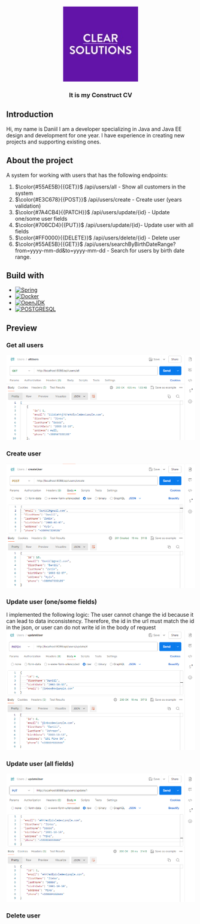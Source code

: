 <br />
<div align="center">
  <a href="https://github.com/DaniilZotin/Spring-users-system">
    <img src="images/clear_solution_logo.jpg" alt="Logo" width="200" height="200">
  </a>

<h3 align="center" >It is my Construct CV</h3>



  </p>
</div>

## Introduction
Hi, my name is Daniil I am a developer specializing in Java and Java EE design
and development for one year. I have experience in
creating new projects and supporting existing ones. 

## About the project
A system for working with users that has the following endpoints:

1. $\color{#55AE5B}{{GET}}$ /api/users/all - Show all customers in the system
2. $\color{#E3C678}{{POST}}$ /api/users/create - Create user (years validation)
3. $\color{#7A4CB4}{{PATCH}}$ /api/users/update/{id} -  Update one/some user fields
4. $\color{#706CD4}{{PUT}}$ /api/users/update/{id}- Update user with all fields
5. $\color{#FF0000}{{DELETE}}$ /api/users/delete/{id} - Delete user
6. $\color{#55AE5B}{{GET}}$ /api/users/searchByBirthDateRange?from=yyyy-mm-dd&to=yyyy-mm-dd - Search for users by birth date range.


## Build with
* [![Spring][Spring]][Spring-url]
* [![Docker][Docker]][Docker-url]
* [![OpenJDK][OpenJDK]][Docker-url]
* [![POSTGRESQL][POSTGRESQL]][POSTGRESQL-url]


## Preview
### Get all users
![img.png](images_for_readme/get_users.png)

### Create user
![img_1.png](images_for_readme/create_user.png)

### Update user (one/some fields)
I implemented the following logic: The user
cannot change the id because it can lead to data 
inconsistency. Therefore, the id in the url must match the id in the json, 
or user can do not write id in the body of request
![img.png](images_for_readme/update_user.png)

### Update user (all fields)
![img.png](images_for_readme/update_all_fields.png)

### Delete user














##


























[Spring]: https://img.shields.io/badge/Spring-6DB33F?style=for-the-badge&logo=spring&logoColor=white
[Spring-url]: https://spring.io/projects/spring-framework

[Docker]: https://img.shields.io/badge/Docker-2496ED?style=for-the-badge&logo=docker&logoColor=white
[Docker-url]: https://www.docker.com/

[OpenJDK]: https://img.shields.io/badge/OpenJDK-000000?style=for-the-badge&logo=openjdk&logoColor=white
[OpenJDK-url]: https://www.docker.com/

[POSTGRESQL]: https://img.shields.io/badge/postgresql-4169E1?style=for-the-badge&logo=postgresql&logoColor=white
[POSTGRESQL-url]: https://www.docker.com/

